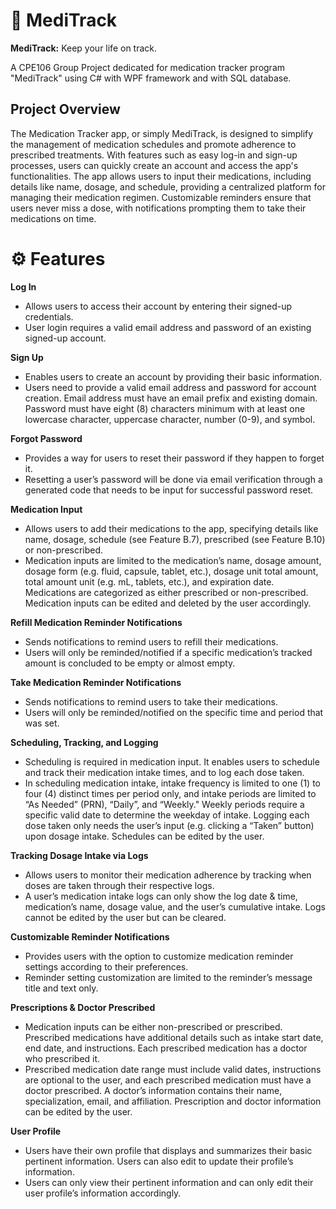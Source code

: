 # :pill: MediTrack
**MediTrack:** Keep your life on track.

A CPE106 Group Project dedicated for medication tracker program "MediTrack" using C# with WPF framework and with SQL database.

## Project Overview
The Medication Tracker app, or simply MediTrack, is designed to simplify the management of medication schedules and promote adherence to prescribed treatments. With features such as easy log-in and sign-up processes, users can quickly create an account and access the app's functionalities. The app allows users to input their medications, including details like name, dosage, and schedule, providing a centralized platform for managing their medication regimen. Customizable reminders ensure that users never miss a dose, with notifications prompting them to take their medications on time. 

# ⚙️ Features
**Log In**
- Allows users to access their account by entering their signed-up credentials. 
- User login requires a valid email address and password of an existing signed-up account. 

**Sign Up**
- Enables users to create an account by providing their basic information. 
- Users need to provide a valid email address and password for account creation. Email address must have an email prefix and existing domain. Password must have eight (8) characters minimum with at least one lowercase character, uppercase character, number (0-9), and symbol. 

**Forgot Password**

- Provides a way for users to reset their password if they happen to forget it. 
- Resetting a user’s password will be done via email verification through a generated code that needs to be input for successful password reset. 

**Medication Input**
- Allows users to add their medications to the app, specifying details like name, dosage, schedule (see Feature B.7), prescribed (see Feature B.10) or non-prescribed. 
- Medication inputs are limited to the medication’s name, dosage amount, dosage form (e.g. fluid, capsule, tablet, etc.), dosage unit total amount, total amount unit (e.g. mL, tablets, etc.), and expiration date. Medications are categorized as either prescribed or non-prescribed. Medication inputs can be edited and deleted by the user accordingly. 

**Refill Medication Reminder Notifications**
- Sends notifications to remind users to refill their medications. 
- Users will only be reminded/notified if a specific medication’s tracked amount is concluded to be empty or almost empty. 

**Take Medication Reminder Notifications** 
- Sends notifications to remind users to take their medications. 
- Users will only be reminded/notified on the specific time and period that was set. 

**Scheduling, Tracking, and Logging** 
- Scheduling is required in medication input. It enables users to schedule and track their medication intake times, and to log each dose taken. 
- In scheduling medication intake, intake frequency is limited to one (1) to four (4) distinct times per period only, and intake periods are limited to “As Needed” (PRN), “Daily”, and “Weekly." Weekly periods require a specific valid date to determine the weekday of intake. Logging each dose taken only needs the user’s input (e.g. clicking a “Taken” button) upon dosage intake. Schedules can be edited by the user. 

**Tracking Dosage Intake via Logs** 
- Allows users to monitor their medication adherence by tracking when doses are taken through their respective logs. 
- A user’s medication intake logs can only show the log date & time, medication’s name, dosage value, and the user’s cumulative intake. Logs cannot be edited by the user but can be cleared. 

**Customizable Reminder Notifications** 
- Provides users with the option to customize medication reminder settings according to their preferences. 
- Reminder setting customization are limited to the reminder’s message title and text only. 

**Prescriptions & Doctor Prescribed**
- Medication inputs can be either non-prescribed or prescribed. Prescribed medications have additional details such as intake start date, end date, and instructions. Each prescribed medication has a doctor who prescribed it. 
- Prescribed medication date range must include valid dates, instructions are optional to the user, and each prescribed medication must have a doctor prescribed. A doctor’s information contains their name, specialization, email, and affiliation. Prescription and doctor information can be edited by the user. 

**User Profile** 
- Users have their own profile that displays and summarizes their basic pertinent information. Users can also edit to update their profile’s information. 
- Users can only view their pertinent information and can only edit their user profile’s information accordingly. 
